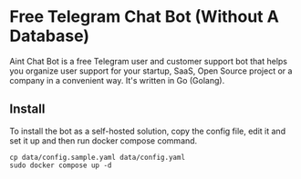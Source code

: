 # Free Telegram Chat Bot (Without A Database)

Aint Chat Bot is a free Telegram user and customer support bot that helps you organize user support for your startup, SaaS, Open Source project or a company in a convenient way. It's written in Go (Golang).

## Install

To install the bot as a self-hosted solution, copy the config file, edit it and set it up and then run docker compose command.

```
cp data/config.sample.yaml data/config.yaml
sudo docker compose up -d
```